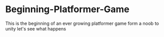 # Beginning-Platformer-Game
This is the beginning of an ever growing platformer game form a noob to unity let's see what happens
